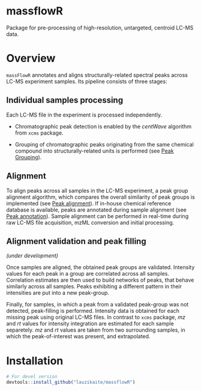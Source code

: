 
massflowR
=========

Package for pre-processing of high-resolution, untargeted, centroid LC-MS data.

Overview
========

`massFlowR` annotates and aligns structurally-related spectral peaks across LC-MS experiment samples. Its pipeline consists of three stages:

Individual samples processing
-----------------------------

Each LC-MS file in the experiment is processed independently.

-   Chromatographic peak detection is enabled by the *centWave* algorithm from `xcms` package.

-   Grouping of chromatographic peaks originating from the same chemical compound into structurally-related units is performed (see [Peak Grouping](http://htmlpreview.github.io/?https://github.com/lauzikaite/massFlowR/blob/master/inst/doc/massFlowR.html)).

Alignment
---------

To align peaks across all samples in the LC-MS experiment, a peak group alignment algorithm, which compares the overall similarity of peak groups is implemented (see [Peak alignment](http://htmlpreview.github.io/?https://github.com/lauzikaite/massFlowR/blob/master/inst/doc/massFlowR.html)). If in-house chemical reference database is available, peaks are annotated during sample alignment (see [Peak annotation](http://htmlpreview.github.io/?https://github.com/lauzikaite/massFlowR/blob/master/inst/doc/massFlowR.html)). Sample alignment can be performed in real-time during raw LC-MS file acquisition, mzML conversion and initial processing.

Alignment validation and peak filling
-------------------------------------

*(under development)*

Once samples are aligned, the obtained peak groups are validated. Intensity values for each peak in a group are correlated across all samples. Correlation estimates are then used to build networks of peaks, that behave similarly across all samples. Peaks exhibiting a different pattern in their intensities are put into a new peak-group.

Finally, for samples, in which a peak from a validated peak-group was not detected, peak-filling is performed. Intensity data is obtained for each missing peak using original LC-MS files. In contrast to `xcms` package, *mz* and *rt* values for intensity integration are estimated for each sample separetely. *mz* and *rt* values are taken from two surrounding samples, in which the peak-of-interest was present, and extrapolated.

Installation
============

``` r
# For devel version
devtools::install_github("lauzikaite/massflowR")
```
